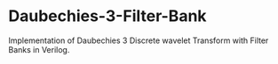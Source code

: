 # Daubechies-3-Filter-Bank
Implementation of Daubechies 3 Discrete wavelet Transform with Filter Banks in Verilog.
